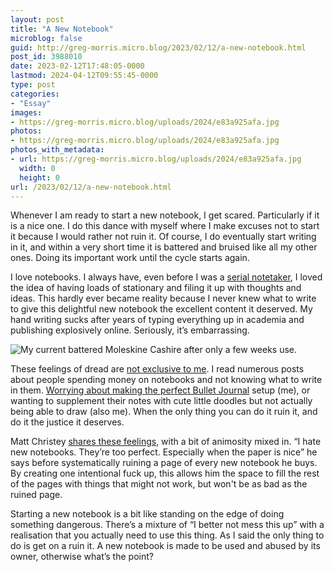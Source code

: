 ```yaml
---
layout: post
title: "A New Notebook"
microblog: false
guid: http://greg-morris.micro.blog/2023/02/12/a-new-notebook.html
post_id: 3988010
date: 2023-02-12T17:48:05-0000
lastmod: 2024-04-12T09:55:45-0000
type: post
categories:
- "Essay"
images:
- https://greg-morris.micro.blog/uploads/2024/e83a925afa.jpg
photos:
- https://greg-morris.micro.blog/uploads/2024/e83a925afa.jpg
photos_with_metadata:
- url: https://greg-morris.micro.blog/uploads/2024/e83a925afa.jpg
  width: 0
  height: 0
url: /2023/02/12/a-new-notebook.html
---
```

Whenever I am ready to start a new notebook, I get scared. Particularly if it is a nice one. I do this dance with myself where I make excuses not to start it because I would rather not ruin it. Of course, I do eventually start writing in it, and within a very short time it is battered and bruised like all my other ones. Doing its important work until the cycle starts again.

I love notebooks. I always have, even before I was a [serial notetaker](/2023/02/11/do-i-even.html), I loved the idea of having loads of stationary and filing it up with thoughts and ideas. This hardly ever became reality because I never knew what to write to give this delightful new notebook the excellent content it deserved. My hand writing sucks after years of typing everything up in academia and publishing explosively online. Seriously, it’s embarrassing.

![My current battered Moleskine Cashire after only a few weeks use.](https://greg-morris.micro.blog/uploads/2024/e83a925afa.jpg "My current battered Moleskine Cashire after only a few weeks use.")

These feelings of dread are [not exclusive to me](https://www.reddit.com/r/notebooks/comments/2dernj/i_have_the_new_notebook_dont_want_to_ruin_it/). I read numerous posts about people spending money on notebooks and not knowing what to write in them. [Worrying about making the perfect Bullet Journal](/2022/12/31/i-really-want.html) setup (me), or wanting to supplement their notes with cute little doodles but not actually being able to draw (also me). When the only thing you can do it ruin it, and do it the justice it deserves.

Matt Christey [shares these feelings](https://medium.com/writers-blokke/deliberately-ruin-a-page-of-your-new-notebook-cf2c36becc8a), with a bit of animosity mixed in. “I hate new notebooks. They’re too perfect. Especially when the paper is nice” he says before systematically ruining a page of every new notebook he buys. By creating one intentional fuck up, this allows him the space to fill the rest of the pages with things that might not work, but won't be as bad as the ruined page.

Starting a new notebook is a bit like standing on the edge of doing something dangerous. There’s a mixture of “I better not mess this up” with a realisation that you actually need to use this thing. As I said the only thing to do is get on a ruin it. A new notebook is made to be used and abused by its owner, otherwise what’s the point?
